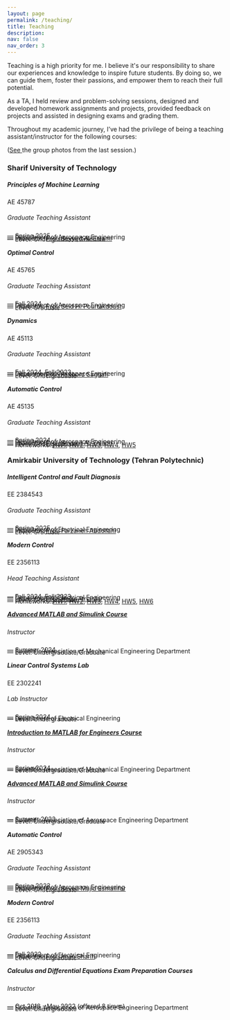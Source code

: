 ```yaml
---
layout: page
permalink: /teaching/
title: Teaching
description: 
nav: false
nav_order: 3
---
```

Teaching is a high priority for me. I believe it's our responsibility to share our experiences and knowledge to inspire future students. By doing so, we can guide them, foster their passions, and empower them to reach their full potential.

As a TA, I held review and problem-solving sessions, designed and developed homework assignments and projects, provided feedback on projects and assisted in designing exams and grading them.

Throughout my academic journey, I’ve had the privilege of being a teaching assistant/instructor for the following courses:

(<a href="/teaching/Pictures/">See </a> the group photos from the last session.)

<h3 class="mt-4">Sharif University of Technology</h3>

<div class="card mt-3">
  <div class="p-3">
    <div class="row">
      <div class="col-sm-10">
        <h5 class="font-weight-bold"> Principles of Machine Learning </h5>
      </div>
      <div class="col-sm-2 text-left text-sm-right">
        <a class="badge font-weight-bold light-blue darken-1 text-uppercase align-middle" target="_blank"> AE 45787
        </a>
      </div>
    </div>
    <h6 class="font-italic mt-2 mt-sm-0">Graduate Teaching Assistant</h6>
     <ul class="card-text font-weight-light list-group list-group-flush" style="list-style-type: none; padding: 0;">  
      <li class="list-group-item" style="border-bottom: none; line-height: 0.2;">— Spring 2025</li>  
      <li class="list-group-item" style="border-bottom: none; line-height: 0.2;">— Department of Aerospace Engineering</li>  
      <li class="list-group-item" style="border-bottom: none; line-height: 0.2;">— Instructor: <a href="http://ae.sharif.edu/~portal/faculty/1869080903">Prof. Seyyed Ali Emami</a></li> 
      <li class="list-group-item" style="border-bottom: none; line-height: 0.2;;">— Level: Undergraduate/Graduate</li>   
    </ul> 
  </div>
</div>


<div class="card mt-3">
  <div class="p-3">
    <div class="row">
      <div class="col-sm-10">
        <h5 class="font-weight-bold"> Optimal Control</h5>
      </div>
      <div class="col-sm-2 text-left text-sm-right">
        <a class="badge font-weight-bold light-blue darken-1 text-uppercase align-middle" target="_blank"> AE 45765
        </a>
      </div>
    </div>
    <h6 class="font-italic mt-2 mt-sm-0">Graduate Teaching Assistant</h6>
     <ul class="card-text font-weight-light list-group list-group-flush" style="list-style-type: none; padding: 0;">  
      <li class="list-group-item" style="border-bottom: none; line-height: 0.2;">— Fall 2024</li>  
      <li class="list-group-item" style="border-bottom: none; line-height: 0.2;">— Department of Aerospace Engineering</li>  
      <li class="list-group-item" style="border-bottom: none; line-height: 0.2;">— Instructor: <a href="https://ae.sharif.edu/~portal/faculty/1620071451">Prof. Seid H. Pourtakdoust</a></li> 
      <li class="list-group-item" style="border-bottom: none; line-height: 0.2;;">— Level: Graduate</li>   
    </ul> 
  </div>
</div>

<div class="card mt-3">
  <div class="p-3">
    <div class="row">
      <div class="col-sm-10">
        <h5 class="font-weight-bold">Dynamics</h5>
      </div>
      <div class="col-sm-2 text-left text-sm-right">
        <a class="badge font-weight-bold light-blue darken-1 text-uppercase align-middle"> AE 45113
        </a>
      </div>
    </div>
    <h6 class="font-italic mt-2 mt-sm-0">Graduate Teaching Assistant</h6>
    <ul class="card-text font-weight-light list-group list-group-flush" style="list-style-type: none; padding: 0;">  
      <li class="list-group-item" style="border-bottom: none; line-height: 0.2;">— Fall 2024, Fall 2023</li>  
      <li class="list-group-item" style="border-bottom: none; line-height: 0.2;">— Department of Aerospace Engineering</li>  
      <li class="list-group-item" style="border-bottom: none; line-height: 0.2;">— Instructor: <a href="http://ae.sharif.edu/~portal/faculty/1066724069">Prof. Fariborz Saghafi</a></li> 
      <li class="list-group-item" style="border-bottom: none; line-height: 0.2;;">— Level: Undergraduate</li>   
    </ul> 
  </div>
</div>

<div class="card mt-3">
  <div class="p-3">
    <div class="row">
      <div class="col-sm-10">
        <h5 class="font-weight-bold"> Automatic Control</h5>
      </div>
      <div class="col-sm-2 text-left text-sm-right">
        <a class="badge font-weight-bold light-blue darken-1 text-uppercase align-middle" target="_blank"> AE 45135
        </a>
      </div>
    </div>
    <h6 class="font-italic mt-2 mt-sm-0">Graduate Teaching Assistant</h6>
     <ul class="card-text font-weight-light list-group list-group-flush" style="list-style-type: none; padding: 0;">  
      <li class="list-group-item" style="border-bottom: none; line-height: 0.2;">— Spring 2024</li>  
      <li class="list-group-item" style="border-bottom: none; line-height: 0.2;">— Department of Aerospace Engineering</li>  
      <li class="list-group-item" style="border-bottom: none; line-height: 0.2;">— Instructor: <a href="http://ae.sharif.edu/~portal/faculty/1869080903">Prof. Seyyed Ali Emami</a></li> 
      <li class="list-group-item" style="border-bottom: none; line-height: 0.2;;">— Level: Undergraduate</li>   
      <li class="list-group-item" style="border-bottom: none; line-height: 0.2;;">— Homeworks: <a href="https://shahrajabian.github.io/assets/pdf/HWs/AC_HW1.pdf">HW1</a>, <a href="https://shahrajabian.github.io/assets/pdf/HWs/AC_HW2.pdf">HW2</a>, <a href="https://shahrajabian.github.io/assets/pdf/HWs/AC_HW3.pdf">HW3</a>, <a href="https://shahrajabian.github.io/assets/pdf/HWs/AC_HW4.pdf">HW4</a>, <a href="https://shahrajabian.github.io/assets/pdf/HWs/AC_HW5.pdf">HW5</a></li>   
    </ul> 
  </div>
</div>

<h3 class="mt-4">Amirkabir University of Technology (Tehran Polytechnic)</h3>

<div class="card mt-3">
  <div class="p-3">
    <div class="row">
      <div class="col-sm-10">
        <h5 class="font-weight-bold">Intelligent Control and Fault Diagnosis</h5>
      </div>
      <div class="col-sm-2 text-left text-sm-right">
        <a class="badge font-weight-bold light-blue darken-1 text-uppercase align-middle" target="_blank">
            EE 2384543
        </a>
      </div>
    </div>
    <h6 class="font-italic mt-2 mt-sm-0">Graduate Teaching Assistant</h6>
    <ul class="card-text font-weight-light list-group list-group-flush" style="list-style-type: none; padding: 0;">  
      <li class="list-group-item" style="border-bottom: none; line-height: 0.2;">— Spring 2025</li>  
      <li class="list-group-item" style="border-bottom: none; line-height: 0.2;">— Department of Electrical Engineering</li>  
      <li class="list-group-item" style="border-bottom: none; line-height: 0.2;">— Instructor: <a href="https://aut.ac.ir/cv/2149/FARZANEH-ABDOLLAHI">Prof. Farzaneh Abdollahi</a></li>  
      <li class="list-group-item" style="border-bottom: none; line-height: 0.2;;">— Level: Graduate</li>  
    </ul> 
  </div>
</div>

<div class="card mt-3">
  <div class="p-3">
    <div class="row">
      <div class="col-sm-10">
        <h5 class="font-weight-bold">Modern Control</h5>
      </div>
      <div class="col-sm-2 text-left text-sm-right">
        <a class="badge font-weight-bold light-blue darken-1 text-uppercase align-middle" target="_blank">
            EE 2356113
        </a>
      </div>
    </div>
    <h6 class="font-italic mt-2 mt-sm-0">Head Teaching Assistant</h6>
    <ul class="card-text font-weight-light list-group list-group-flush" style="list-style-type: none; padding: 0;">  
      <li class="list-group-item" style="border-bottom: none; line-height: 0.2;">— Fall 2024, Fall 2023</li>  
      <li class="list-group-item" style="border-bottom: none; line-height: 0.2;">— Department of Electrical Engineering</li>  
      <li class="list-group-item" style="border-bottom: none; line-height: 0.2;">— Instructor: <a href="https://aut.ac.ir/cv/2091/Hajar Atrianfar">Prof. Hajar Atrianfar</a></li>  
      <li class="list-group-item" style="border-bottom: none; line-height: 0.2;;">— Level: Undergraduate</li>  
      <li class="list-group-item" style="border-bottom: none; line-height: 0.2;;">— Homeworks: <a href="https://shahrajabian.github.io/assets/pdf/HWs/MC_HW1.pdf">HW1</a>, <a href="https://shahrajabian.github.io/assets/pdf/HWs/MC_HW2.pdf">HW2</a>, <a href="https://shahrajabian.github.io/assets/pdf/HWs/MC_HW3.pdf">HW3</a>, <a href="https://shahrajabian.github.io/assets/pdf/HWs/MC_HW4.pdf">HW4</a>, <a href="https://shahrajabian.github.io/assets/pdf/HWs/MC_HW5.pdf">HW5</a>, <a href="https://shahrajabian.github.io/assets/pdf/HWs/MC_HW6.pdf">HW6</a></li>   
    </ul> 
      <!-- <li class="list-group-item">— Lecture on gaussian mixture models (GMM): <a href="/assets/pdf/teaching/gmm_lecture.pdf">slides</a> </li> -->
      <!--<p style="text-indent:25px;">
          Modern Control is a . As a TA, I held review and problem-solving sessions, developed homework assignments, provided feedback on projects, designed exams, and graded them.
     </p> -->
  </div>
</div>

 <div class="card mt-3">
  <div class="p-3">
    <div class="row">
      <div class="col-sm-10">
        <h5 class="font-weight-bold"> <a href="/teaching/AMSC-S2024/">Advanced MATLAB and Simulink Course</a> </h5>
      </div>
      <div class="col-sm-2 text-left text-sm-right">
      </div>
    </div>
    <h6 class="font-italic mt-2 mt-sm-0">Instructor </h6>
    <ul class="card-text font-weight-light list-group list-group-flush" style="list-style-type: none; padding: 0;">  
      <li class="list-group-item" style="border-bottom: none; line-height: 0.2;">— Summer 2024</li>  
      <li class="list-group-item" style="border-bottom: none; line-height: 0.2;">— Scientific Association of Mechanical Engineering Department</li>  
      <li class="list-group-item" style="border-bottom: none; line-height: 0.2;;">— Level: Undergraduate/Graduate</li>  
    </ul> 
  </div>
</div>


<div class="card mt-3">
  <div class="p-3">
    <div class="row">
      <div class="col-sm-10">
        <h5 class="font-weight-bold">Linear Control Systems Lab</h5>
      </div>
      <div class="col-sm-2 text-left text-sm-right">
        <a class="badge font-weight-bold light-blue darken-1 text-uppercase align-middle"> EE 2302241
        </a>
      </div>
    </div>
    <h6 class="font-italic mt-2 mt-sm-0">Lab Instructor </h6>
    <ul class="card-text font-weight-light list-group list-group-flush" style="list-style-type: none; padding: 0;">  
      <li class="list-group-item" style="border-bottom: none; line-height: 0.2;">— Spring 2024</li>  
      <li class="list-group-item" style="border-bottom: none; line-height: 0.2;">— Department of Electrical Engineering</li>  
      <li class="list-group-item" style="border-bottom: none; line-height: 0.2;;">— Level: Undergraduate</li>  
    </ul> 
  </div>
</div>

 <div class="card mt-3">
  <div class="p-3">
    <div class="row">
      <div class="col-sm-10">
        <h5 class="font-weight-bold">  <a href="/teaching/ITMFE-Sp2024/">Introduction to MATLAB for Engineers Course </a> </h5>
      </div>
      <div class="col-sm-2 text-left text-sm-right">
      </div>
    </div>
    <h6 class="font-italic mt-2 mt-sm-0">Instructor </h6>
    <ul class="card-text font-weight-light list-group list-group-flush" style="list-style-type: none; padding: 0;">  
      <li class="list-group-item" style="border-bottom: none; line-height: 0.2;">— Spring 2024</li>  
      <li class="list-group-item" style="border-bottom: none; line-height: 0.2;">— Scientific Association of Mechanical Engineering Department</li>  
      <li class="list-group-item" style="border-bottom: none; line-height: 0.2;;">— Level: Undergraduate/Graduate</li>  
    </ul> 
  </div>
</div>

 <div class="card mt-3">
  <div class="p-3">
    <div class="row">
      <div class="col-sm-10">
        <h5 class="font-weight-bold"> <a href="/teaching/AMSC-S2023/">Advanced MATLAB and Simulink Course</a> </h5>
      </div>
      <div class="col-sm-2 text-left text-sm-right">
      </div>
    </div>
    <h6 class="font-italic mt-2 mt-sm-0">Instructor </h6>
    <ul class="card-text font-weight-light list-group list-group-flush" style="list-style-type: none; padding: 0;">  
      <li class="list-group-item" style="border-bottom: none; line-height: 0.2;">— Summer 2023</li>  
      <li class="list-group-item" style="border-bottom: none; line-height: 0.2;">— Scientific Association of Aerospace Engineering Department</li>  
      <li class="list-group-item" style="border-bottom: none; line-height: 0.2;;">— Level: Undergraduate/Graduate</li>  
    </ul> 
  </div>
</div>



<div class="card mt-3">
  <div class="p-3">
    <div class="row">
      <div class="col-sm-10">
        <h5 class="font-weight-bold">Automatic Control</h5>
      </div>
      <div class="col-sm-2 text-left text-sm-right">
        <a class="badge font-weight-bold light-blue darken-1 text-uppercase align-middle"> AE 2905343 
        </a>
      </div>
    </div>
    <h6 class="font-italic mt-2 mt-sm-0">Graduate Teaching Assistant</h6>
    <ul class="card-text font-weight-light list-group list-group-flush" style="list-style-type: none; padding: 0;">  
      <li class="list-group-item" style="border-bottom: none; line-height: 0.2;">— Spring 2023</li>  
      <li class="list-group-item" style="border-bottom: none; line-height: 0.2;">— Department of Aerospace Engineering</li>  
      <li class="list-group-item" style="border-bottom: none; line-height: 0.2;">— Instructor: <a href="https://aut.ac.ir/cv/2141/SEYED MAJID ESMAILIFAR">Prof. Seyed Majid Esmailifar</a></li> 
      <li class="list-group-item" style="border-bottom: none; line-height: 0.2;;">— Level: Undergraduate</li>  
    </ul> 
  </div>
 </div>


<div class="card mt-3">
  <div class="p-3">
    <div class="row">
      <div class="col-sm-10">
        <h5 class="font-weight-bold">Modern Control</h5>
      </div>
      <div class="col-sm-2 text-left text-sm-right">
        <a class="badge font-weight-bold light-blue darken-1 text-uppercase align-middle"> EE 2356113
        </a>
      </div>
    </div>
    <h6 class="font-italic mt-2 mt-sm-0">Graduate Teaching Assistant </h6>
    <ul class="card-text font-weight-light list-group list-group-flush" style="list-style-type: none; padding: 0;">  
      <li class="list-group-item" style="border-bottom: none; line-height: 0.2;">— Fall 2022</li>  
      <li class="list-group-item" style="border-bottom: none; line-height: 0.2;">— Department of Electrical Engineering</li>  
      <li class="list-group-item" style="border-bottom: none; line-height: 0.2;">— Instructor: <a href="https://aut.ac.ir/cv/2226/Iman Sharifi">Prof. Iman Sharifi</a></li> 
      <li class="list-group-item" style="border-bottom: none; line-height: 0.2;;">— Level: Undergraduate</li>  
    </ul> 
  </div>
</div>


  <div class="card mt-3">
  <div class="p-3">
    <div class="row">
      <div class="col-sm-10">
        <h5 class="font-weight-bold">Calculus and Differential Equations Exam Preparation Courses</h5>
      </div>
      <div class="col-sm-2 text-left text-sm-right">
      </div>
    </div>
    <h6 class="font-italic mt-2 mt-sm-0">Instructor </h6>
    <ul class="card-text font-weight-light list-group list-group-flush" style="list-style-type: none; padding: 0;">  
      <li class="list-group-item" style="border-bottom: none; line-height: 0.2;">— Oct 2018 - May 2022 (offered 8 times)</li>  
      <li class="list-group-item" style="border-bottom: none; line-height: 0.2;">— Scientific Association of Aerospace Engineering Department</li>  
      <li class="list-group-item" style="border-bottom: none; line-height: 0.2;;">— Level: Undergraduate</li>  
    </ul> 
  </div>
</div>
